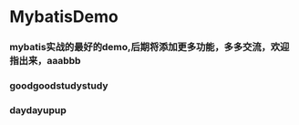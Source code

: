 # MybatisDemo
### mybatis实战的最好的demo,后期将添加更多功能，多多交流，欢迎指出来，aaabbb
### goodgoodstudystudy
### daydayupup

